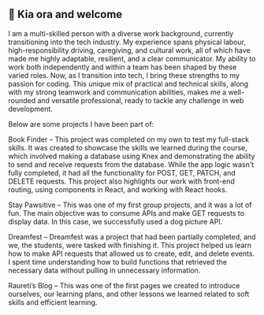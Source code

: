 ## 👋 Kia ora and welcome

I am a multi-skilled person with a diverse work background, currently transitioning into the tech industry. My experience spans physical labour, high-responsibility driving, caregiving, and cultural work, all of which have made me highly adaptable, resilient, and a clear communicator. My ability to work both independently and within a team has been shaped by these varied roles. Now, as I transition into tech, I bring these strengths to my passion for coding. This unique mix of practical and technical skills, along with my strong teamwork and communication abilities, makes me a well-rounded and versatile professional, ready to tackle any challenge in web development.

Below are some projects I have been part of:

Book Finder – This project was completed on my own to test my full-stack skills. It was created to showcase the skills we learned during the course, which involved making a database using Knex and demonstrating the ability to send and receive requests from the database. While the app logic wasn't fully completed, it had all the functionality for POST, GET, PATCH, and DELETE requests. This project also highlights our work with front-end routing, using components in React, and working with React hooks.

Stay Pawsitive – This was one of my first group projects, and it was a lot of fun. The main objective was to consume APIs and make GET requests to display data. In this case, we successfully used a dog picture API.

Dreamfest – Dreamfest was a project that had been partially completed, and we, the students, were tasked with finishing it. This project helped us learn how to make API requests that allowed us to create, edit, and delete events. I spent time understanding how to build functions that retrieved the necessary data without pulling in unnecessary information.

Raureti’s Blog – This was one of the first pages we created to introduce ourselves, our learning plans, and other lessons we learned related to soft skills and efficient learning.



<!--
**Raureti-Reihana/Raureti-Reihana** is a ✨ _special_ ✨ repository because its `README.md` (this file) appears on your GitHub profile.


